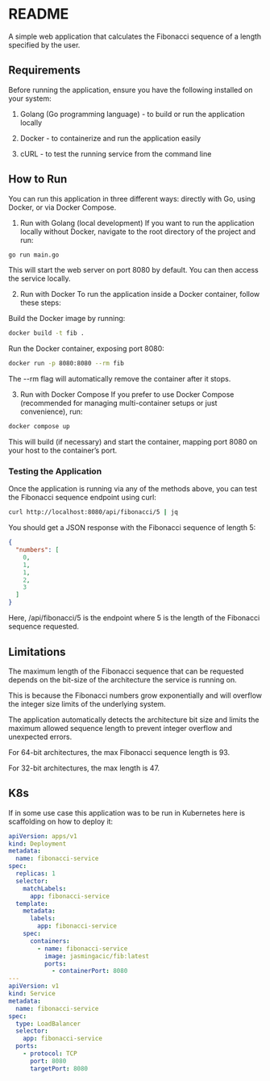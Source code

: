 # README

A simple web application that calculates the Fibonacci sequence of a length specified by the user.

## Requirements

Before running the application, ensure you have the following installed on your system:

1. Golang (Go programming language) - to build or run the application locally

2. Docker - to containerize and run the application easily

3. cURL - to test the running service from the command line

## How to Run

You can run this application in three different ways: directly with Go, using Docker, or via Docker Compose.

1. Run with Golang (local development)
If you want to run the application locally without Docker, navigate to the root directory of the project and run:

```bash
go run main.go
```

This will start the web server on port 8080 by default. You can then access the service locally.

2. Run with Docker
To run the application inside a Docker container, follow these steps:

Build the Docker image by running:

```bash
docker build -t fib .
```

Run the Docker container, exposing port 8080:

```bash
docker run -p 8080:8080 --rm fib
```

The --rm flag will automatically remove the container after it stops.

3. Run with Docker Compose
If you prefer to use Docker Compose (recommended for managing multi-container setups or just convenience), run:

```bash
docker compose up
```

This will build (if necessary) and start the container, mapping port 8080 on your host to the container’s port.

### Testing the Application

Once the application is running via any of the methods above, you can test the Fibonacci sequence endpoint using curl:

```bash
curl http://localhost:8080/api/fibonacci/5 | jq
```

You should get a JSON response with the Fibonacci sequence of length 5:

```json
{
  "numbers": [
    0,
    1,
    1,
    2,
    3
  ]
}
```

Here, /api/fibonacci/5 is the endpoint where 5 is the length of the Fibonacci sequence requested.

## Limitations

The maximum length of the Fibonacci sequence that can be requested depends on the bit-size of the architecture the service is running on.

This is because the Fibonacci numbers grow exponentially and will overflow the integer size limits of the underlying system.

The application automatically detects the architecture bit size and limits the maximum allowed sequence length to prevent integer overflow and unexpected errors.

For 64-bit architectures, the max Fibonacci sequence length is 93.

For 32-bit architectures, the max length is 47.


## K8s

If in some use case this application was to be run in Kubernetes here is scaffolding on how to deploy it:

```yaml
apiVersion: apps/v1
kind: Deployment
metadata:
  name: fibonacci-service
spec:
  replicas: 1
  selector:
    matchLabels:
      app: fibonacci-service
  template:
    metadata:
      labels:
        app: fibonacci-service
    spec:
      containers:
        - name: fibonacci-service
          image: jasmingacic/fib:latest
          ports:
            - containerPort: 8080
---
apiVersion: v1
kind: Service
metadata:
  name: fibonacci-service
spec:
  type: LoadBalancer
  selector:
    app: fibonacci-service
  ports:
    - protocol: TCP
      port: 8080
      targetPort: 8080
```
